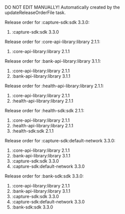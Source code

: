 DO NOT EDIT MANUALLY!
Automatically created by the updateReleaseOrderFile task.

Release order for :capture-sdk:sdk 3.3.0:
 1. :capture-sdk:sdk 3.3.0

Release order for :core-api-library:library 2.1.1:
 1. :core-api-library:library 2.1.1

Release order for :bank-api-library:library 3.1.1:
 1. :core-api-library:library 2.1.1
 2. :bank-api-library:library 3.1.1

Release order for :health-api-library:library 2.1.1:
 1. :core-api-library:library 2.1.1
 2. :health-api-library:library 2.1.1

Release order for :health-sdk:sdk 2.1.1:
 1. :core-api-library:library 2.1.1
 2. :health-api-library:library 2.1.1
 3. :health-sdk:sdk 2.1.1

Release order for :capture-sdk:default-network 3.3.0:
 1. :core-api-library:library 2.1.1
 2. :bank-api-library:library 3.1.1
 3. :capture-sdk:sdk 3.3.0
 4. :capture-sdk:default-network 3.3.0

Release order for :bank-sdk:sdk 3.3.0:
 1. :core-api-library:library 2.1.1
 2. :bank-api-library:library 3.1.1
 3. :capture-sdk:sdk 3.3.0
 4. :capture-sdk:default-network 3.3.0
 5. :bank-sdk:sdk 3.3.0

